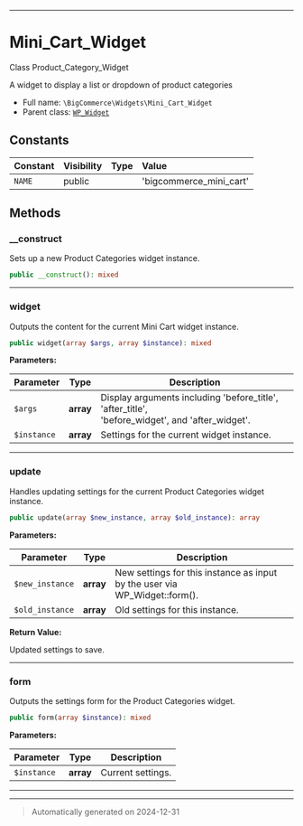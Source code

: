 ***

# Mini_Cart_Widget

Class Product_Category_Widget

A widget to display a list or dropdown of product categories

* Full name: `\BigCommerce\Widgets\Mini_Cart_Widget`
* Parent class: [`WP_Widget`](./classes/WP_Widget.md)


## Constants

| Constant | Visibility | Type | Value |
|:---------|:-----------|:-----|:------|
|`NAME`|public| |&#039;bigcommerce_mini_cart&#039;|


## Methods


### __construct

Sets up a new Product Categories widget instance.

```php
public __construct(): mixed
```












***

### widget

Outputs the content for the current Mini Cart widget instance.

```php
public widget(array $args, array $instance): mixed
```








**Parameters:**

| Parameter | Type | Description |
|-----------|------|-------------|
| `$args` | **array** | Display arguments including &#039;before_title&#039;, &#039;after_title&#039;,<br />&#039;before_widget&#039;, and &#039;after_widget&#039;. |
| `$instance` | **array** | Settings for the current widget instance. |





***

### update

Handles updating settings for the current Product Categories widget instance.

```php
public update(array $new_instance, array $old_instance): array
```








**Parameters:**

| Parameter | Type | Description |
|-----------|------|-------------|
| `$new_instance` | **array** | New settings for this instance as input by the user via<br />WP_Widget::form(). |
| `$old_instance` | **array** | Old settings for this instance. |


**Return Value:**

Updated settings to save.




***

### form

Outputs the settings form for the Product Categories widget.

```php
public form(array $instance): mixed
```








**Parameters:**

| Parameter | Type | Description |
|-----------|------|-------------|
| `$instance` | **array** | Current settings. |





***


***
> Automatically generated on 2024-12-31
